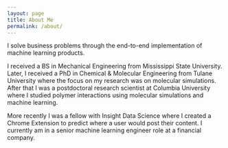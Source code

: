 ```yaml
---
layout: page
title: About Me
permalink: /about/
---
```


I solve business problems through the end-to-end implementation of machine learning
products.

I received a BS in Mechanical Engineering from Mississippi State University. Later, I
received a PhD in Chemical & Molecular Engineering from Tulane University where the
focus on my research was on molecular simulations. After that I was a postdoctoral
research scientist at Columbia University where I studied polymer interactions using
molecular simulations and machine learning.

More recently I was a fellow with Insight Data Science where I created a Chrome
Extension to predict where a user would post their content. I currently am in a senior
machine learning engineer role at a financial company.
